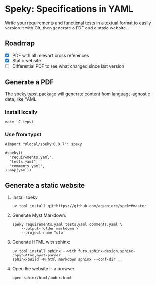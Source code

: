 # Speky: Specifications in YAML

Write your requirements and functional tests in a textual format to easily version it with Git,
then generate a PDF and a static website.

## Roadmap
- [x] PDF with all relevant cross references
- [x] Static website
- [ ] Differential PDF to see what changed since last version

## Generate a PDF

The speky typst package will generate content from language-agnostic data, like YAML.

### Install locally

```shell
make -C typst
```

### Use from typst

```typst
#import "@local/speky:0.0.7": speky

#speky((
  "requirements.yaml",
  "tests.yaml",
  "comments.yaml",
).map(yaml))
```

## Generate a static website

1. Install speky
   ```shell
   uv tool install git+https://github.com/agagniere/speky#master
   ```
1. Generate Myst Markdown:
   ```shell
   speky requirements.yaml tests.yaml comments.yaml \
	   --output-folder markdown \
	   --project-name Toto
   ```
1. Generate HTML with sphinx:
   ```shell
   uv tool install sphinx --with furo,sphinx-design,sphinx-copybutton,myst-parser
   sphinx-build -M html markdown sphinx --conf-dir .
   ```
1. Open the website in a browser
   ```shell
   open sphinx/html/index.html
   ```
